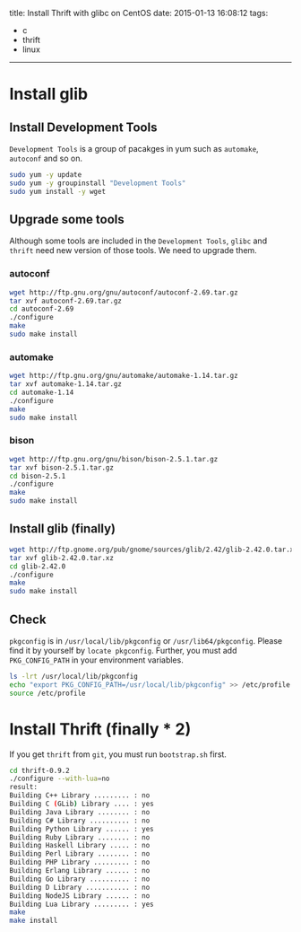 title: Install Thrift with glibc on CentOS
date: 2015-01-13 16:08:12
tags:
- c
- thrift
- linux
---

# Install glib

## Install Development Tools

`Development Tools` is a group of pacakges in yum such as `automake`, `autoconf` and so on.

``` bash
sudo yum -y update
sudo yum -y groupinstall "Development Tools"
sudo yum install -y wget
```

## Upgrade some tools

Although some tools are included in the `Development Tools`, `glibc` and `thrift` need new version of those tools. We need to upgrade them.

### autoconf

``` bash
wget http://ftp.gnu.org/gnu/autoconf/autoconf-2.69.tar.gz
tar xvf autoconf-2.69.tar.gz
cd autoconf-2.69
./configure
make
sudo make install
```

### automake

``` bash
wget http://ftp.gnu.org/gnu/automake/automake-1.14.tar.gz
tar xvf automake-1.14.tar.gz
cd automake-1.14
./configure
make
sudo make install
```

### bison

``` bash
wget http://ftp.gnu.org/gnu/bison/bison-2.5.1.tar.gz
tar xvf bison-2.5.1.tar.gz
cd bison-2.5.1
./configure
make
sudo make install
```

## Install glib (finally)

``` bash
wget http://ftp.gnome.org/pub/gnome/sources/glib/2.42/glib-2.42.0.tar.xz
tar xvf glib-2.42.0.tar.xz
cd glib-2.42.0
./configure
make
sudo make install
```

## Check

`pkgconfig` is in `/usr/local/lib/pkgconfig` or `/usr/lib64/pkgconfig`. Please find it by yourself by `locate pkgconfig`. Further, you must add `PKG_CONFIG_PATH` in your environment variables.

``` bash
ls -lrt /usr/local/lib/pkgconfig
echo "export PKG_CONFIG_PATH=/usr/local/lib/pkgconfig" >> /etc/profile
source /etc/profile
```

# Install Thrift (finally * 2)

If you get `thrift` from `git`, you must run `bootstrap.sh` first.

``` bash
cd thrift-0.9.2
./configure --with-lua=no
result:
Building C++ Library ......... : no
Building C (GLib) Library .... : yes
Building Java Library ........ : no
Building C# Library .......... : no
Building Python Library ...... : yes
Building Ruby Library ........ : no
Building Haskell Library ..... : no
Building Perl Library ........ : no
Building PHP Library ......... : no
Building Erlang Library ...... : no
Building Go Library .......... : no
Building D Library ........... : no
Building NodeJS Library ...... : no
Building Lua Library ......... : yes
make 
make install
```
